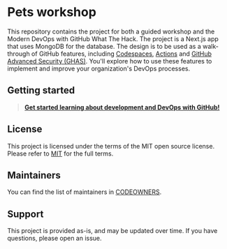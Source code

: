 # Pets workshop

This repository contains the project for both a guided workshop and the Modern DevOps with GitHub What The Hack. The project is a Next.js app that uses MongoDB for the database. The design is to be used as a walk-through of GitHub features, including [Codespaces](https://docs.github.com/en/codespaces/overview), [Actions](https://docs.github.com/en/actions/learn-github-actions) and [GitHub Advanced Security (GHAS)](https://docs.github.com/en/github/getting-started-with-github/about-github-advanced-security). You'll explore how to use these features to implement and improve your organization's DevOps processes.

## Getting started

> **[Get started learning about development and DevOps with GitHub!](../blob/main/content/README.md)**

## License 

This project is licensed under the terms of the MIT open source license. Please refer to [MIT](./LICENSE.txt) for the full terms.

## Maintainers 

You can find the list of maintainers in [CODEOWNERS](./.github/CODEOWNERS).

## Support

This project is provided as-is, and may be updated over time. If you have questions, please open an issue.

